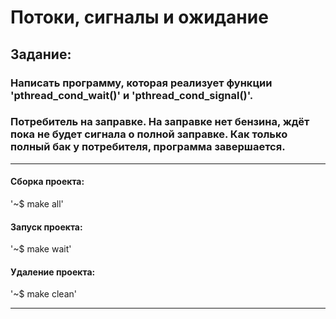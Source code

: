# Потоки, сигналы и ожидание
## Задание:
### Написать программу, которая реализует функции 'pthread_cond_wait()' и 'pthread_cond_signal()'.
### Потребитель на заправке. На заправке нет бензина, ждёт пока не будет сигнала о полной заправке. Как только полный бак у потребителя, программа завершается.
____

#### Сборка проекта:

'~$ make all'

#### Запуск проекта:

'~$ make wait'

#### Удаление проекта:

'~$ make clean'
____
